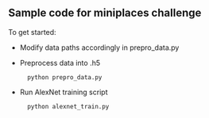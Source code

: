## Sample code for miniplaces challenge

To get started:

- Modify data paths accordingly in prepro_data.py
- Preprocess data into .h5

        python prepro_data.py
      
- Run AlexNet training script

        python alexnet_train.py
